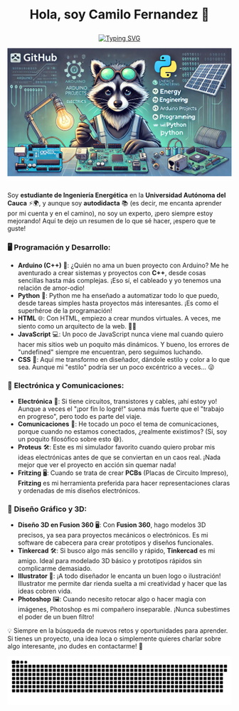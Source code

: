 <h1> <p align="center">Hola, soy Camilo Fernandez 👋  </h1> </p>


<p align="center">
  <a href="https://git.io/typing-svg">
    <img src="https://readme-typing-svg.herokuapp.com?font=Fira+Code&pause=1000&color=2D4FB2&center=FALSO&vCenter=FALSO&repeat=verdadero&random=FALSO&width=435&lines=Aqu%C3%AD+encontraras+repositorios+de...;Ingenier%C3%ADa+Energ%C3%A9tica+%F0%9F%94%8B;Electr%C3%B3nica+%F0%9F%94%8C+;Programaci%C3%B3n+%F0%9F%91%A8%E2%80%8D%F0%9F%92%BB+;Construcci%C3%B3n+de+Proyectos%F0%9F%8F%97%EF%B8%8F%F0%9F%A7%AA" alt="Typing SVG" />
  </a>
</p>


<div align="center">
    <img src="https://raw.githubusercontent.com/MapacheRaro/MapacheRaro/refs/heads/main/Banner%20machapa.jpg" alt="Banner" width="600">
</div>

<br>

Soy **estudiante de Ingeniería Energética** en la **Universidad Autónoma del Cauca** ⚡🌍, y aunque soy **autodidacta** 📚 (es decir, me encanta aprender por mi cuenta y en el camino), no soy un experto, ¡pero siempre estoy mejorando! Aquí te dejo un resumen de lo que sé hacer, ¡espero que te guste!

### 🖥️ **Programación y Desarrollo**:
- **Arduino (C++)** 🔧: ¿Quién no ama un buen proyecto con Arduino? Me he aventurado a crear sistemas y proyectos con **C++**, desde cosas sencillas hasta más complejas. ¡Eso sí, el cableado y yo tenemos una relación de amor-odio!
- **Python** 🐍: Python me ha enseñado a automatizar todo lo que puedo, desde tareas simples hasta proyectos más interesantes. ¡Es como el superhéroe de la programación!
- **HTML** 🌐: Con HTML, empiezo a crear mundos virtuales. A veces, me siento como un arquitecto de la web. 👷‍♂️
- **JavaScript** 💻: Un poco de JavaScript nunca viene mal cuando quiero hacer mis sitios web un poquito más dinámicos. Y bueno, los errores de "undefined" siempre me encuentran, pero seguimos luchando.
- **CSS** 🎨: Aquí me transformo en diseñador, dándole estilo y color a lo que sea. Aunque mi "estilo" podría ser un poco excéntrico a veces... 😜

### 🔌 **Electrónica y Comunicaciones**:
- **Electrónica** 🔋: Si tiene circuitos, transistores y cables, ¡ahí estoy yo! Aunque a veces el "¡por fin lo logré!" suena más fuerte que el "trabajo en progreso", pero todo es parte del viaje.
- **Comunicaciones** 📡: He tocado un poco el tema de comunicaciones, porque cuando no estamos conectados, ¿realmente existimos? (Sí, soy un poquito filosófico sobre esto 😅).
- **Proteus** 🛠️: Este es mi simulador favorito cuando quiero probar mis ideas electrónicas antes de que se conviertan en un caos real. ¡Nada mejor que ver el proyecto en acción sin quemar nada!
- **Fritzing** 🖥️: Cuando se trata de crear **PCBs** (Placas de Circuito Impreso), **Fritzing** es mi herramienta preferida para hacer representaciones claras y ordenadas de mis diseños electrónicos.

### 🎨 **Diseño Gráfico y 3D**:
- **Diseño 3D en Fusion 360** 🖥️: Con **Fusion 360**, hago modelos 3D precisos, ya sea para proyectos mecánicos o electrónicos. Es mi software de cabecera para crear prototipos y diseños funcionales.
- **Tinkercad** 🛠️: Si busco algo más sencillo y rápido, **Tinkercad** es mi amigo. Ideal para modelado 3D básico y prototipos rápidos sin complicarme demasiado.
- **Illustrator** 🎨: ¡A todo diseñador le encanta un buen logo o ilustración! Illustrator me permite dar rienda suelta a mi creatividad y hacer que las ideas cobren vida.
- **Photoshop** 🖼️: Cuando necesito retocar algo o hacer magia con imágenes, Photoshop es mi compañero inseparable. ¡Nunca subestimes el poder de un buen filtro!

💡 Siempre en la búsqueda de nuevos retos y oportunidades para aprender. Si tienes un proyecto, una idea loca o simplemente quieres charlar sobre algo interesante, ¡no dudes en contactarme! 🚀


![snake gif](https://github.com/TekyaygilFethi/TekyaygilFethi/blob/output/github-contribution-grid-snake.svg)
